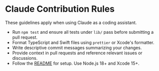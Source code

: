 # Claude Contribution Rules

These guidelines apply when using Claude as a coding assistant.

- Run `npm test` and ensure all tests under `lib/` pass before submitting a pull request.
- Format TypeScript and Swift files using `prettier` or Xcode's formatter.
- Write descriptive commit messages summarizing your changes.
- Provide context in pull requests and reference relevant issues or discussions.
- Follow the [README](README.md) for setup. Use Node.js 18+ and Xcode 15+.
